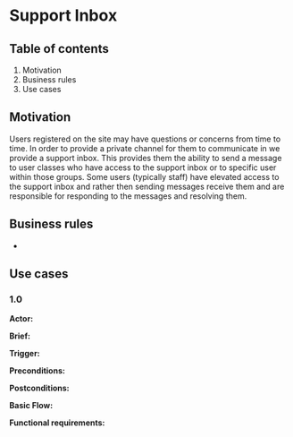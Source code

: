 # Support Inbox

## Table of contents

1. Motivation
2. Business rules
3. Use cases

## Motivation

Users registered on the site may have questions or concerns from time to time. In order to provide a private channel for them to communicate in we provide a support inbox. This provides them the ability to send a message to user classes who have access to the support inbox or to specific user within those groups. Some users (typically staff) have elevated access to the support inbox and rather then sending messages receive them and are responsible for responding to the messages and resolving them. 

## Business rules

- 
 
## Use cases

### 1.0 

**Actor:** 

**Brief:**  

**Trigger:** 

**Preconditions:**

**Postconditions:** 

**Basic Flow:**

**Functional requirements:**
